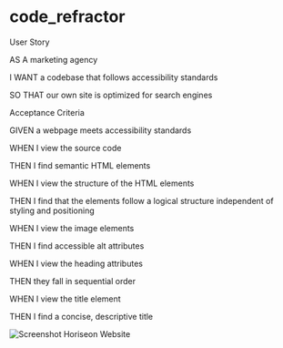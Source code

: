 # code_refractor
User Story

AS A marketing agency

I WANT a codebase that follows accessibility standards

SO THAT our own site is optimized for search engines



Acceptance Criteria


GIVEN a webpage meets accessibility standards

WHEN I view the source code

THEN I find semantic HTML elements

WHEN I view the structure of the HTML elements

THEN I find that the elements follow a logical structure independent of styling and positioning

WHEN I view the image elements

THEN I find accessible alt attributes

WHEN I view the heading attributes

THEN they fall in sequential order

WHEN I view the title element

THEN I find a concise, descriptive title

![Screenshot Horiseon Website](screenshothoriseon.png)
